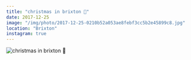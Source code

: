 ```yaml
---
title: "christmas in brixton 🎄"
date: 2017-12-25
image: "/img/photo/2017-12-25-0210b52a053ae8febf3cc5b2e45899c8.jpg"
location: "Brixton"
instagram: true
---
```


![christmas in brixton 🎄](/img/photo/2017-12-25-0210b52a053ae8febf3cc5b2e45899c8.jpg)
